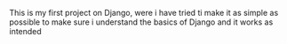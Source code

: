 This is my first project on Django, were i have tried ti make it as simple as possible to make sure i understand the basics of Django and it works as intended 
